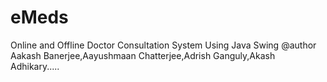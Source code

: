 # eMeds
Online and Offline Doctor Consultation System Using Java Swing
@author Aakash Banerjee,Aayushmaan Chatterjee,Adrish Ganguly,Akash Adhikary.....
